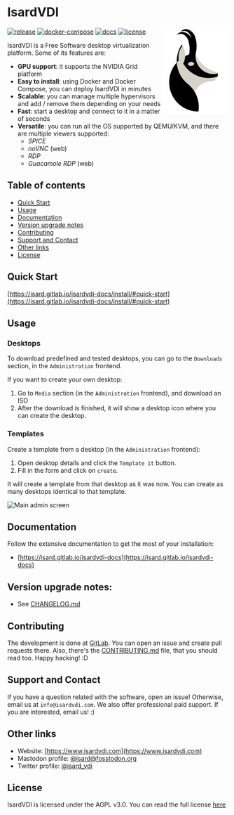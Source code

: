 # Isard**VDI**

<img align="right" src="frontend/src/assets/logo.svg" alt="IsardVDI Logo" width="150px;">

[![release](https://img.shields.io/badge/dynamic/json.svg?label=release&url=https://gitlab.com/api/v4/projects/21522757/releases&query=0.name&color=blue)](https://gitlab.com/isard/isardvdi/-/releases)
[![docker-compose](https://img.shields.io/badge/docker--compose-ready-blue.svg)](https://isard.gitlab.io/isardvdi-docs/install/install/#quickstart)
[![docs](https://img.shields.io/badge/docs-latest-brightgreen.svg)](https://isard.gitlab.io/isardvdi-docs/)
[![license](https://img.shields.io/badge/license-AGPL%20v3.0-brightgreen.svg)](LICENSE)

IsardVDI is a Free Software desktop virtualization platform. Some of its features are:

- **GPU support**: it supports the NVIDIA Grid platform 
- **Easy to install**: using Docker and Docker Compose, you can deploy IsardVDI in minutes
- **Scalable**: you can manage multiple hypervisors and add / remove them depending on your needs
- **Fast**: start a desktop and connect to it in a matter of seconds
- **Versatile**: you can run all the OS supported by QEMU/KVM, and there are multiple viewers supported:
  + *SPICE*
  + *noVNC* (web)
  + *RDP*
  + *Guacamole RDP* (web)



## Table of contents

- [Quick Start](#quick-start)
- [Usage](#usage)
- [Documentation](#documentation)
- [Version upgrade notes](#version-upgrade-notes)
- [Contributing](#contributing)
- [Support and Contact](#support-and-contact)
- [Other links](#other-links)
- [License](#license)



## Quick Start

[https://isard.gitlab.io/isardvdi-docs/install/#quick-start](https://isard.gitlab.io/isardvdi-docs/install/#quick-start)



## Usage

### Desktops

To download predefined and tested desktops, you can go to the `Downloads` section, in the `Administration` frontend.

If you want to create your own desktop:

1.  Go to `Media` section (in the `Administration` frontend),  and download an ISO
2. After the download is finished, it will show a desktop icon where you can create the desktop.

### Templates

Create a template from a desktop (in the `Administration` frontend):

1. Open desktop details and click the `Template it` button.
2. Fill in the form and click on `create`.

It will create a template from that desktop as it was now. You can create as many desktops identical to that template.


![Main admin screen](https://isard.gitlab.io/isardvdi-docs/images/main.png)



## Documentation

Follow the extensive documentation to get the most of your installation:

- [https://isard.gitlab.io/isardvdi-docs](https://isard.gitlab.io/isardvdi-docs)



## Version upgrade notes:

- See [CHANGELOG.md](CHANGELOG.md)



## Contributing

The development is done at [GitLab](https://gitlab.com/isard/isardvdi). You can open an issue and create pull requests there. Also, there's the [CONTRIBUTING.md](CONTRIBUTING.md) file, that you should read too. Happy hacking! :D



## Support and Contact

If you have a question related with the software, open an issue! Otherwise, email us at `info@isardvdi.com`. We also offer professional paid support. If you are interested, email us! :)



## Other links

- Website: [https://www.isardvdi.com](https://www.isardvdi.com)
- Mastodon profile: [@isard@fosstodon.org](https://fosstodon.org/@isard)
- Twitter profile: [@isard_vdi](https://twitter.com/isard_vdi)



## License

IsardVDI is licensed under the AGPL v3.0. You can read the full license [here](LICENSE)
